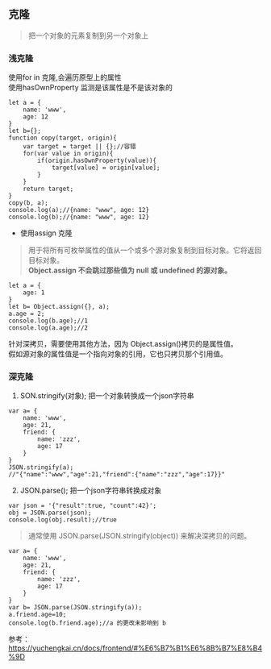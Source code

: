 ## 克隆
> 把一个对象的元素复制到另一个对象上
### 浅克隆    
使用for in 克隆,会遍历原型上的属性    
使用hasOwnProperty 监测是该属性是不是该对象的    
```
let a = {
    name: 'www',
    age: 12
}
let b={};
function copy(target, origin){
    var target = target || {};//容错
    for(var value in origin){
        if(origin.hasOwnProperty(value)){
            target[value] = origin[value];
        }
    }
    return target;
}
copy(b, a);
console.log(a);//{name: "www", age: 12}
console.log(b);//{name: "www", age: 12}

```

- 使用assign 克隆
> 用于将所有可枚举属性的值从一个或多个源对象复制到目标对象。它将返回目标对象。    
**Object.assign 不会跳过那些值为 null 或 undefined 的源对象。** 
```
let a = {
    age: 1
}
let b= Object.assign({}, a);
a.age = 2;
console.log(b.age);//1
console.log(a.age);//2
```
 针对深拷贝，需要使用其他方法，因为 Object.assign()拷贝的是属性值。    
假如源对象的属性值是一个指向对象的引用，它也只拷贝那个引用值。


### 深克隆
1. SON.stringify(对象); 把一个对象转换成一个json字符串
```
var a= {
    name: 'www',
    age: 21,
    friend: {
        name: 'zzz',
        age: 17
    }
}
JSON.stringify(a);
//"{"name":"www","age":21,"friend":{"name":"zzz","age":17}}"
```
2. JSON.parse(); 把一个json字符串转换成对象
```
var json = '{"result":true, "count":42}';
obj = JSON.parse(json);
console.log(obj.result);//true
```

> 通常使用 JSON.parse(JSON.stringify(object)) 来解决深拷贝的问题。
```
var a= {
    name: 'www',
    age: 21,
    friend: {
        name: 'zzz',
        age: 17
    }
}
var b= JSON.parse(JSON.stringify(a));
a.friend.age=10;
console.log(b.friend.age);//a 的更改未影响到 b

```

参考：https://yuchengkai.cn/docs/frontend/#%E6%B7%B1%E6%8B%B7%E8%B4%9D

